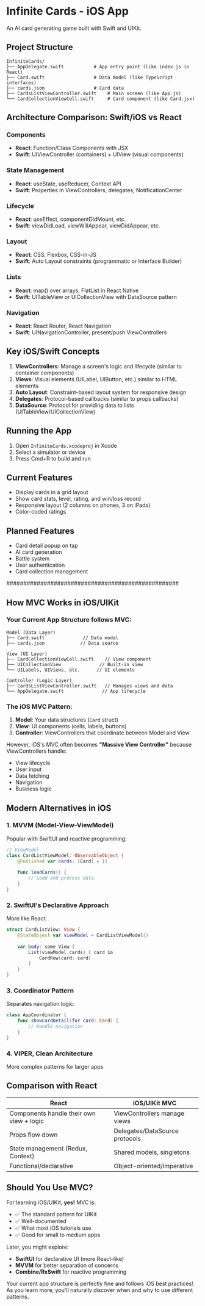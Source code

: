 # Infinite Cards - iOS App

An AI card generating game built with Swift and UIKit.

## Project Structure

```
InfiniteCards/
├── AppDelegate.swift           # App entry point (like index.js in React)
├── Card.swift                  # Data model (like TypeScript interfaces)
├── cards.json                  # Card data
├── CardsListViewController.swift    # Main screen (like App.js)
└── CardCollectionViewCell.swift     # Card component (like Card.jsx)
```

## Architecture Comparison: Swift/iOS vs React

### Components
- **React**: Function/Class Components with JSX
- **Swift**: UIViewController (containers) + UIView (visual components)

### State Management
- **React**: useState, useReducer, Context API
- **Swift**: Properties in ViewControllers, delegates, NotificationCenter

### Lifecycle
- **React**: useEffect, componentDidMount, etc.
- **Swift**: viewDidLoad, viewWillAppear, viewDidAppear, etc.

### Layout
- **React**: CSS, Flexbox, CSS-in-JS
- **Swift**: Auto Layout constraints (programmatic or Interface Builder)

### Lists
- **React**: map() over arrays, FlatList in React Native
- **Swift**: UITableView or UICollectionView with DataSource pattern

### Navigation
- **React**: React Router, React Navigation
- **Swift**: UINavigationController, present/push ViewControllers

## Key iOS/Swift Concepts

1. **ViewControllers**: Manage a screen's logic and lifecycle (similar to container components)
2. **Views**: Visual elements (UILabel, UIButton, etc.) similar to HTML elements
3. **Auto Layout**: Constraint-based layout system for responsive design
4. **Delegates**: Protocol-based callbacks (similar to props callbacks)
5. **DataSource**: Protocol for providing data to lists (UITableView/UICollectionView)

## Running the App

1. Open `InfiniteCards.xcodeproj` in Xcode
2. Select a simulator or device
3. Press Cmd+R to build and run

## Current Features

- Display cards in a grid layout
- Show card stats, level, rating, and win/loss record
- Responsive layout (2 columns on phones, 3 on iPads)
- Color-coded ratings

## Planned Features

- Card detail popup on tap
- AI card generation
- Battle system
- User authentication
- Card collection management 


###################################################
## How MVC Works in iOS/UIKit

### Your Current App Structure follows MVC:

```
Model (Data Layer)
├── Card.swift              // Data model
├── cards.json             // Data source

View (UI Layer)
├── CardCollectionViewCell.swift    // View component
├── UICollectionView              // Built-in view
└── UILabels, UIViews, etc.      // UI elements

Controller (Logic Layer)
├── CardsListViewController.swift   // Manages views and data
└── AppDelegate.swift              // App lifecycle
```

### The iOS MVC Pattern:

1. **Model**: Your data structures (`Card` struct)
2. **View**: UI components (cells, labels, buttons)
3. **Controller**: ViewControllers that coordinate between Model and View

However, iOS's MVC often becomes **"Massive View Controller"** because ViewControllers handle:
- View lifecycle
- User input
- Data fetching
- Navigation
- Business logic

## Modern Alternatives in iOS

### 1. **MVVM (Model-View-ViewModel)**
Popular with SwiftUI and reactive programming:
```swift
// ViewModel
class CardListViewModel: ObservableObject {
    @Published var cards: [Card] = []
    
    func loadCards() {
        // Load and process data
    }
}
```

### 2. **SwiftUI's Declarative Approach**
More like React:
```swift
struct CardListView: View {
    @StateObject var viewModel = CardListViewModel()
    
    var body: some View {
        List(viewModel.cards) { card in
            CardRow(card: card)
        }
    }
}
```

### 3. **Coordinator Pattern**
Separates navigation logic:
```swift
class AppCoordinator {
    func showCardDetail(for card: Card) {
        // Handle navigation
    }
}
```

### 4. **VIPER, Clean Architecture**
More complex patterns for larger apps

## Comparison with React

| React | iOS/UIKit MVC |
|-------|---------------|
| Components handle their own view + logic | ViewControllers manage views |
| Props flow down | Delegates/DataSource protocols |
| State management (Redux, Context) | Shared models, singletons |
| Functional/declarative | Object-oriented/imperative |

## Should You Use MVC?

For learning iOS/UIKit, **yes!** MVC is:
- ✅ The standard pattern for UIKit
- ✅ Well-documented
- ✅ What most iOS tutorials use
- ✅ Good for small to medium apps

Later, you might explore:
- **SwiftUI** for declarative UI (more React-like)
- **MVVM** for better separation of concerns
- **Combine/RxSwift** for reactive programming

Your current app structure is perfectly fine and follows iOS best practices! As you learn more, you'll naturally discover when and why to use different patterns.


